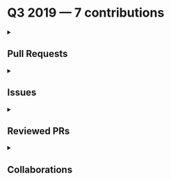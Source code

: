 # Q3 2019 — 7 contributions

<details>
  <summary><h2>Pull Requests</h2></summary>
<table style='width:100%; table-layout:fixed;'>
  <thead>
    <tr>
      <th style='width:5%;'>No.</th>
      <th style='width:20%;'>Project Name</th>
      <th style='width:20%;'>Title</th>
      <th style='width:35%;'>Description</th>
      <th style='width:20%;'>Date</th>
    </tr>
  </thead>
  <tbody>
    <tr>
      <td>1.</td>
      <td>brittanyrw/emojipages</td>
      <td><a href='https://github.com/brittanyrw/emojipages/pull/183'>Add Jurassic Park</a></td>
      <td>- [X ] 👍 My pull request has a descriptive title (such as `Added Matilda` or `Added all of Jane Austen's books`)
- [X ] 🕵🏽‍♀️ I have searched the `data.js` file and confirmed I am not adding a duplicate entry.
- [X ] 💜 I have checked Issues and Pull Requests to confirm I am not adding a duplicate entry that is pending approval.
- [ X] 🖍️ I have placed the new books(s) or play(s) in alphabetical order based on `title` inside of the `data.js` file. 
- [X ] 4️⃣ I have at least four emojis listed under `emojiImgs`
- [X ] 6️⃣ I have a maximum of six emojis listed under `emojiImgs`.
- [ X] ⭐ My genres are all inside of square brackets `[ ]` and each are individually wrapped in quotation marks and have a comma between each one. (such as submitting this `"genres": ["fantasy", "children", "adventure"]` and not this `"genres":["fantasy, children, adventure"]`). 
- [ X] 💜 I have used genres from this [genre.md](https://github.com/brittanyrw/emojipages/blob/master/genres.md) file or if I want to use genres not in this file already, I have added them to this file in alphabetical order.
- [X ] 📅 I have added a single year under `year`. 

Closes #65




</td>
      <td>2019-09-30</td>
    </tr>
    <tr>
      <td>2.</td>
      <td>adiati98/practical-javascript</td>
      <td><a href='https://github.com/adiati98/practical-javascript/pull/12'>Add folder '15 - Understanding this'</a></td>
      <td>No description provided.</td>
      <td>2019-08-07</td>
    </tr>
    <tr>
      <td>3.</td>
      <td>adiati98/practical-javascript</td>
      <td><a href='https://github.com/adiati98/practical-javascript/pull/11'>Feature/destroy all for loops</a></td>
      <td>No description provided.</td>
      <td>2019-08-07</td>
    </tr>
    <tr>
      <td>4.</td>
      <td>adiati98/practical-javascript</td>
      <td><a href='https://github.com/adiati98/practical-javascript/pull/10'>Feature/click to delete</a></td>
      <td>No description provided.</td>
      <td>2019-08-07</td>
    </tr>
    <tr>
      <td>5.</td>
      <td>adiati98/practical-javascript</td>
      <td><a href='https://github.com/adiati98/practical-javascript/pull/9'>Rename folder 12</a></td>
      <td>No description provided.</td>
      <td>2019-07-03</td>
    </tr>
    <tr>
      <td>6.</td>
      <td>adiati98/practical-javascript</td>
      <td><a href='https://github.com/adiati98/practical-javascript/pull/8'>Add folder '13 - Click To Delete'</a></td>
      <td>No description provided.</td>
      <td>2019-07-03</td>
    </tr>
    <tr>
      <td>7.</td>
      <td>adiati98/practical-javascript</td>
      <td><a href='https://github.com/adiati98/practical-javascript/pull/7'>Add file 13</a></td>
      <td>No description provided.</td>
      <td>2019-07-03</td>
    </tr>
  </tbody>
</table>
</details>

<details>
  <summary><h2>Issues</h2></summary>
No issues contributions in this quarter.
</details>

<details>
  <summary><h2>Reviewed PRs</h2></summary>
No reviewed prs contributions in this quarter.
</details>

<details>
  <summary><h2>Collaborations</h2></summary>
No collaborations contributions in this quarter.
</details>

